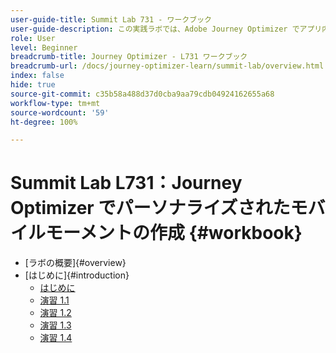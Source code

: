 ```yaml
---
user-guide-title: Summit Lab 731 - ワークブック
user-guide-description: この実践ラボでは、Adobe Journey Optimizer でアプリ内、プッシュ通知、SMS、メールメッセージキャンペーンとジャーニーを含むマルチチャネルマーケティング戦略を実装する方法を説明します。
role: User
level: Beginner
breadcrumb-title: Journey Optimizer - L731 ワークブック
breadcrumb-url: /docs/journey-optimizer-learn/summit-lab/overview.html
index: false
hide: true
source-git-commit: c35b58a488d37d0cba9aa79cdb04924162655a68
workflow-type: tm+mt
source-wordcount: '59'
ht-degree: 100%

---
```



# Summit Lab L731：Journey Optimizer でパーソナライズされたモバイルモーメントの作成 {#workbook}

+ [ラボの概要]{#overview}
+ [はじめに]{#introduction}
   + [はじめに](/help/l731-lab-workbook/Introduction/introduction.md)
   + [演習 1.1](/help/l731-lab-workbook/Introduction/exercise-1-1.md)
   + [演習 1.2](/help/l731-lab-workbook/Introduction/exercise-1-2.md)
   + [演習 1.3](/help/l731-lab-workbook/Introduction/exercise-1-3.md)
   + [演習 1.4](/help/l731-lab-workbook/Introduction/exercise-1-4.md)
